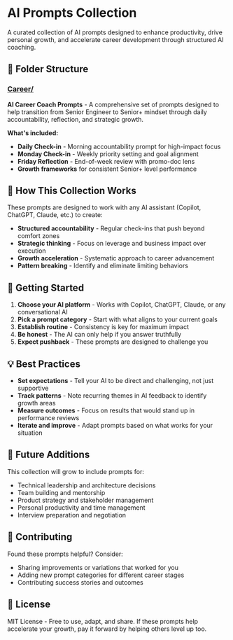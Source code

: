 # AI Prompts Collection

A curated collection of AI prompts designed to enhance productivity, drive personal growth, and accelerate career development through structured AI coaching.

## 📁 Folder Structure

### [Career/](./Career/)
**AI Career Coach Prompts** - A comprehensive set of prompts designed to help transition from Senior Engineer to Senior+ mindset through daily accountability, reflection, and strategic growth.

**What's included:**
- **Daily Check-in** - Morning accountability prompt for high-impact focus
- **Monday Check-in** - Weekly priority setting and goal alignment
- **Friday Reflection** - End-of-week review with promo-doc lens
- **Growth frameworks** for consistent Senior+ level performance

## 🎯 How This Collection Works

These prompts are designed to work with any AI assistant (Copilot, ChatGPT, Claude, etc.) to create:

- **Structured accountability** - Regular check-ins that push beyond comfort zones
- **Strategic thinking** - Focus on leverage and business impact over execution
- **Growth acceleration** - Systematic approach to career advancement
- **Pattern breaking** - Identify and eliminate limiting behaviors

## 🚀 Getting Started

1. **Choose your AI platform** - Works with Copilot, ChatGPT, Claude, or any conversational AI
2. **Pick a prompt category** - Start with what aligns to your current goals
3. **Establish routine** - Consistency is key for maximum impact
4. **Be honest** - The AI can only help if you answer truthfully
5. **Expect pushback** - These prompts are designed to challenge you

## 💡 Best Practices

- **Set expectations** - Tell your AI to be direct and challenging, not just supportive
- **Track patterns** - Note recurring themes in AI feedback to identify growth areas
- **Measure outcomes** - Focus on results that would stand up in performance reviews
- **Iterate and improve** - Adapt prompts based on what works for your situation

## 🔮 Future Additions

This collection will grow to include prompts for:
- Technical leadership and architecture decisions
- Team building and mentorship
- Product strategy and stakeholder management
- Personal productivity and time management
- Interview preparation and negotiation

## 📝 Contributing

Found these prompts helpful? Consider:
- Sharing improvements or variations that worked for you
- Adding new prompt categories for different career stages
- Contributing success stories and outcomes

## 📄 License

MIT License - Free to use, adapt, and share. If these prompts help accelerate your growth, pay it forward by helping others level up too.
